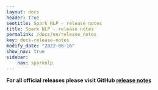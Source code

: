 ```yaml
---
layout: docs
header: true
seotitle: Spark NLP - release notes
title: Spark NLP - release notes
permalink: /docs/en/release_notes
key: docs-release-notes
modify_date: "2022-06-16"
show_nav: true
sidebar:
    nav: sparknlp
---
```


<div class="h3-box" markdown="1">

**For all official releases please visit GitHub [release notes](https://github.com/JohnSnowLabs/spark-nlp/releases/)**

</div>